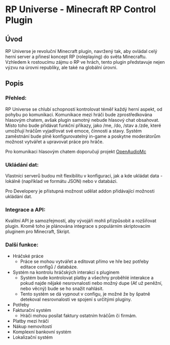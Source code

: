 # RP Universe - Minecraft RP Control Plugin
## Úvod
RP Universe je revoluční Minecraft plugin, navržený tak, aby ovládal celý herní server a přinesl koncept RP (roleplaying) do světa Minecraftu. Vzhledem k rostoucímu zájmu o RP ve hrách, tento plugin představuje nejen výzvu na úrovni republiky, ale také na globální úrovni.

## Popis
### Přehled:
RP Universe se chlubí schopností kontrolovat téměř každý herní aspekt, od pohybu po komunikaci. Komunikace mezi hráči bude zprostředkována hlasovým chatem, avšak plugin samotný nebude hlasový chat obsahovat. Místo toho bude přidávat funkční příkazy, jako /me, /do, /stav a /zde, které umožňují hráčům vyjadřovat své emoce, činnosti a stavy. Systém zaměstnání bude plně konfigurovatelný in-game a poskytne moderátorům možnost vytvářet a upravovat práce pro hráče.

Pro komunikaci hlasovým chatem doporučuji projekt [OpenAudioMc](https://github.com/Mindgamesnl/OpenAudioMc)

### Ukládání dat:
Vlastníci serverů budou mít flexibilitu v konfiguraci, jak a kde ukládat data - lokálně (například ve formátu JSON) nebo v databázi.

Pro Developery je přístupná možnost udělat addon přidávající možnosti ukládání dat.

### Integrace a API:
Kvalitní API je samozřejmostí, aby vývojáři mohli přizpůsobit a rozšiřovat plugin. Kromě toho je plánována integrace s populárním skriptovacím pluginem pro Minecraft, Skript.

### Další funkce:
- Hráčské práce
  - Práce se mohou vytvářet a editovat přímo ve hře bez potřeby editace configů / databáze.
- Systém na kontrolu hráčských interakcí s pluginem
  - Systém bude kontrolovat platby a všechny proběhlé interakce a pokud najde nějaké nesrovnalosti nebo možný dupe (Ať už peněžní, nebo věcný) bude se ho snažit nahlásit.
  - Tento systém se dá vypnout v configu, je možné že by špatně detekoval nesrovnalosti ve spojení s určitými pluginy.
- Potřeby
- Fakturační systém
  - Hráči mohou posílat faktury ostatním hráčům či firmám.
- Platby mezi hráči
- Nákup nemovitostí
- Komplexní bankovní systém
- Lokalizační systém
